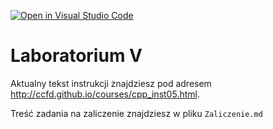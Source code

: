 [![Open in Visual Studio Code](https://classroom.github.com/assets/open-in-vscode-2e0aaae1b6195c2367325f4f02e2d04e9abb55f0b24a779b69b11b9e10269abc.svg)](https://classroom.github.com/online_ide?assignment_repo_id=17322401&assignment_repo_type=AssignmentRepo)
# Laboratorium V

Aktualny tekst instrukcji znajdziesz pod adresem <http://ccfd.github.io/courses/cpp_inst05.html>.

Treść zadania na zaliczenie znajdziesz w pliku `Zaliczenie.md`
